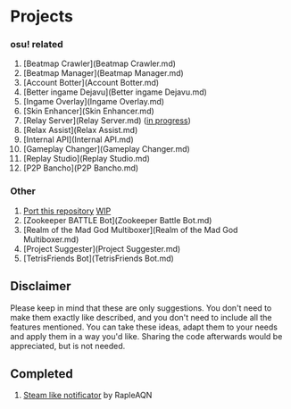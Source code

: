 # Projects
### osu! related
1. [Beatmap Crawler](Beatmap Crawler.md)
1. [Beatmap Manager](Beatmap Manager.md)
1. [Account Botter](Account Botter.md)
1. [Better ingame Dejavu](Better ingame Dejavu.md)
1. [Ingame Overlay](Ingame Overlay.md)
1. [Skin Enhancer](Skin Enhancer.md)
1. [Relay Server](Relay Server.md) ([in progress](https://github.com/The-Aquila-Network-Community/osu-relay-server))
2. [Relax Assist](Relax Assist.md)
3. [Internal API](Internal API.md)
3. [Gameplay Changer](Gameplay Changer.md)
4. [Replay Studio](Replay Studio.md)
4. [P2P Bancho](P2P Bancho.md)

### Other
1. [Port this repository](https://guides.github.com/features/pages/) [WIP](http://the-aquila-network-community.github.io)
1. [Zookeeper BATTLE Bot](Zookeeper Battle Bot.md)
2. [Realm of the Mad God Multiboxer](Realm of the Mad God Multiboxer.md)
3. [Project Suggester](Project Suggester.md)
4. [TetrisFriends Bot](TetrisFriends Bot.md)

## Disclaimer
Please keep in mind that these are only suggestions. You don't need to make them exactly like described,
and you don't need to include all the features mentioned.
You can take these ideas, adapt them to your needs and apply them in a way you'd like.
Sharing the code afterwards would be appreciated, but is not needed.

## Completed
1. [Steam like notificator](https://github.com/The-Aquila-Network-Community/Steam-like-notificator) by RapleAQN
